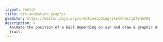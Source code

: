 ```yaml
---
layout: sketch
title: Sin animation graphic
p5editor: https://editor.p5js.org/creativecoding/sketches/1ZfYnhXMz
description: > 
  Animate the position of a ball depending on sin and draw a graphic of its
  trail.
---
```

